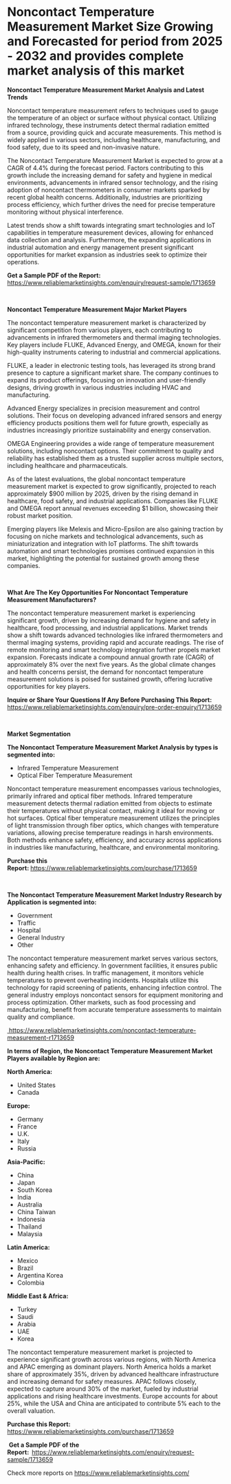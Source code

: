 <p><h1>Noncontact Temperature Measurement Market Size Growing and Forecasted for period from 2025 - 2032 and provides complete market analysis of this market</h1></p><p><strong>Noncontact Temperature Measurement Market Analysis and Latest Trends</strong></p>
<p><p>Noncontact temperature measurement refers to techniques used to gauge the temperature of an object or surface without physical contact. Utilizing infrared technology, these instruments detect thermal radiation emitted from a source, providing quick and accurate measurements. This method is widely applied in various sectors, including healthcare, manufacturing, and food safety, due to its speed and non-invasive nature.</p><p>The Noncontact Temperature Measurement Market is expected to grow at a CAGR of 4.4% during the forecast period. Factors contributing to this growth include the increasing demand for safety and hygiene in medical environments, advancements in infrared sensor technology, and the rising adoption of noncontact thermometers in consumer markets sparked by recent global health concerns. Additionally, industries are prioritizing process efficiency, which further drives the need for precise temperature monitoring without physical interference. </p><p>Latest trends show a shift towards integrating smart technologies and IoT capabilities in temperature measurement devices, allowing for enhanced data collection and analysis. Furthermore, the expanding applications in industrial automation and energy management present significant opportunities for market expansion as industries seek to optimize their operations.</p></p>
<p><strong>Get a Sample PDF of the Report:&nbsp;</strong> <a href="https://www.reliablemarketinsights.com/enquiry/request-sample/1713659?utm_campaign=2717&utm_medium=2&utm_source=Github&utm_content=ia&utm_term=28032025&utm_id=noncontact-temperature-measurement">https://www.reliablemarketinsights.com/enquiry/request-sample/1713659</a></p>
<p>&nbsp;</p>
<p><strong>Noncontact Temperature Measurement Major Market Players</strong></p>
<p><p>The noncontact temperature measurement market is characterized by significant competition from various players, each contributing to advancements in infrared thermometers and thermal imaging technologies. Key players include FLUKE, Advanced Energy, and OMEGA, known for their high-quality instruments catering to industrial and commercial applications. </p><p>FLUKE, a leader in electronic testing tools, has leveraged its strong brand presence to capture a significant market share. The company continues to expand its product offerings, focusing on innovation and user-friendly designs, driving growth in various industries including HVAC and manufacturing.</p><p>Advanced Energy specializes in precision measurement and control solutions. Their focus on developing advanced infrared sensors and energy efficiency products positions them well for future growth, especially as industries increasingly prioritize sustainability and energy conservation.</p><p>OMEGA Engineering provides a wide range of temperature measurement solutions, including noncontact options. Their commitment to quality and reliability has established them as a trusted supplier across multiple sectors, including healthcare and pharmaceuticals.</p><p>As of the latest evaluations, the global noncontact temperature measurement market is expected to grow significantly, projected to reach approximately $900 million by 2025, driven by the rising demand in healthcare, food safety, and industrial applications. Companies like FLUKE and OMEGA report annual revenues exceeding $1 billion, showcasing their robust market position. </p><p>Emerging players like Melexis and Micro-Epsilon are also gaining traction by focusing on niche markets and technological advancements, such as miniaturization and integration with IoT platforms. The shift towards automation and smart technologies promises continued expansion in this market, highlighting the potential for sustained growth among these companies.</p></p>
<p>&nbsp;</p>
<p><strong>What Are The Key Opportunities For Noncontact Temperature Measurement Manufacturers?</strong></p>
<p><p>The noncontact temperature measurement market is experiencing significant growth, driven by increasing demand for hygiene and safety in healthcare, food processing, and industrial applications. Market trends show a shift towards advanced technologies like infrared thermometers and thermal imaging systems, providing rapid and accurate readings. The rise of remote monitoring and smart technology integration further propels market expansion. Forecasts indicate a compound annual growth rate (CAGR) of approximately 8% over the next five years. As the global climate changes and health concerns persist, the demand for noncontact temperature measurement solutions is poised for sustained growth, offering lucrative opportunities for key players.</p></p>
<p><strong>Inquire or Share Your Questions If Any Before Purchasing This Report:</strong> <a href="https://www.reliablemarketinsights.com/enquiry/pre-order-enquiry/1713659?utm_campaign=2717&utm_medium=2&utm_source=Github&utm_content=ia&utm_term=28032025&utm_id=noncontact-temperature-measurement">https://www.reliablemarketinsights.com/enquiry/pre-order-enquiry/1713659</a></p>
<p>&nbsp;</p>
<p><strong>Market Segmentation</strong></p>
<p><strong>The Noncontact Temperature Measurement Market Analysis by types is segmented into:</strong></p>
<p><ul><li>Infrared Temperature Measurement</li><li>Optical Fiber Temperature Measurement</li></ul></p>
<p><p>Noncontact temperature measurement encompasses various technologies, primarily infrared and optical fiber methods. Infrared temperature measurement detects thermal radiation emitted from objects to estimate their temperatures without physical contact, making it ideal for moving or hot surfaces. Optical fiber temperature measurement utilizes the principles of light transmission through fiber optics, which changes with temperature variations, allowing precise temperature readings in harsh environments. Both methods enhance safety, efficiency, and accuracy across applications in industries like manufacturing, healthcare, and environmental monitoring.</p></p>
<p><strong>Purchase this Report:&nbsp;</strong><a href="https://www.reliablemarketinsights.com/purchase/1713659?utm_campaign=2717&utm_medium=2&utm_source=Github&utm_content=ia&utm_term=28032025&utm_id=noncontact-temperature-measurement">https://www.reliablemarketinsights.com/purchase/1713659</a></p>
<p>&nbsp;</p>
<p><strong>The Noncontact Temperature Measurement Market Industry Research by Application is segmented into:</strong></p>
<p><ul><li>Government</li><li>Traffic</li><li>Hospital</li><li>General Industry</li><li>Other</li></ul></p>
<p><p>The noncontact temperature measurement market serves various sectors, enhancing safety and efficiency. In government facilities, it ensures public health during health crises. In traffic management, it monitors vehicle temperatures to prevent overheating incidents. Hospitals utilize this technology for rapid screening of patients, enhancing infection control. The general industry employs noncontact sensors for equipment monitoring and process optimization. Other markets, such as food processing and manufacturing, benefit from accurate temperature assessments to maintain quality and compliance.</p></p>
<p><a href="https://www.reliablemarketinsights.com/noncontact-temperature-measurement-r1713659?utm_campaign=2717&utm_medium=2&utm_source=Github&utm_content=ia&utm_term=28032025&utm_id=noncontact-temperature-measurement">&nbsp;https://www.reliablemarketinsights.com/noncontact-temperature-measurement-r1713659</a></p>
<p><strong>In terms of Region, the Noncontact Temperature Measurement Market Players available by Region are:</strong></p>
<p>
    <p> <strong> North America: </strong>
        <ul>
            <li>United States</li>
            <li>Canada</li>
        </ul>
        </p> 
    <p> <strong> Europe: </strong>
        <ul>
            <li>Germany</li>
            <li>France</li>
            <li>U.K.</li>
            <li>Italy</li>
            <li>Russia</li>
        </ul>
        </p> 
    <p> <strong> Asia-Pacific: </strong>
        <ul>
            <li>China</li>
            <li>Japan</li>
            <li>South Korea</li>
            <li>India</li>
            <li>Australia</li>
            <li>China Taiwan</li>
            <li>Indonesia</li>
            <li>Thailand</li>
            <li>Malaysia</li>
        </ul>
        </p> 
    <p> <strong> Latin America: </strong>
        <ul>
            <li>Mexico</li>
            <li>Brazil</li>
            <li>Argentina Korea</li>
            <li>Colombia</li>
        </ul>
        </p> 
    <p> <strong> Middle East & Africa: </strong>
        <ul>
            <li>Turkey</li>
            <li>Saudi</li>
            <li>Arabia</li>
            <li>UAE</li>
            <li>Korea</li>
        </ul>
    </p>
    </p>
<p><p>The noncontact temperature measurement market is projected to experience significant growth across various regions, with North America and APAC emerging as dominant players. North America holds a market share of approximately 35%, driven by advanced healthcare infrastructure and increasing demand for safety measures. APAC follows closely, expected to capture around 30% of the market, fueled by industrial applications and rising healthcare investments. Europe accounts for about 25%, while the USA and China are anticipated to contribute 5% each to the overall valuation.</p></p>
<p><strong>Purchase this Report: </strong><a href="https://www.reliablemarketinsights.com/purchase/1713659?utm_campaign=2717&utm_medium=2&utm_source=Github&utm_content=ia&utm_term=28032025&utm_id=noncontact-temperature-measurement">https://www.reliablemarketinsights.com/purchase/1713659</a></p>
<p>&nbsp;<strong>Get a Sample PDF of the Report:&nbsp;&nbsp;</strong><a href="https://www.reliablemarketinsights.com/enquiry/request-sample/1713659?utm_campaign=2717&utm_medium=2&utm_source=Github&utm_content=ia&utm_term=28032025&utm_id=noncontact-temperature-measurement">https://www.reliablemarketinsights.com/enquiry/request-sample/1713659</a></p>
<p><strong></strong></p>
<p>Check more reports on <a href="https://www.reliablemarketinsights.com/?utm_campaign=2717&utm_medium=2&utm_source=Github&utm_content=ia&utm_term=28032025&utm_id=noncontact-temperature-measurement">https://www.reliablemarketinsights.com/</a></p>
